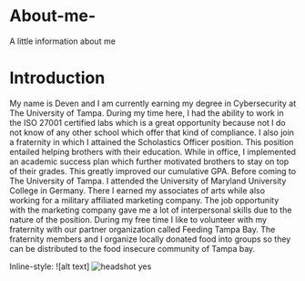 # About-me-
A little information about me 
# Introduction
My name is Deven and I am currently earning my degree in Cybersecurity at The University of Tampa. During my time here, I had the ability to work in the ISO 27001 certified labs which is a great opportunity because not I do not know of any other school which offer that kind of compliance. I also join a fraternity in which I attained the Scholastics Officer position. This position entailed helping brothers with their education. While in office, I implemented an academic success plan which further motivated brothers to stay on top of their grades. This greatly improved our cumulative GPA. Before coming to The University of Tampa. I attended the University of Maryland University College in Germany. There I earned my associates of arts while also working for a military affiliated marketing company. The job opportunity with the marketing company gave me a lot of interpersonal skills due to the nature of the position. During my free time I like to volunteer with my fraternity with our partner organization called Feeding Tampa Bay. The fraternity members and I organize locally donated food into groups so they can be distributed to the food insecure community of Tampa bay.  

Inline-style: 
![alt text] ![headshot yes](https://user-images.githubusercontent.com/40122159/73896052-a3721380-484f-11ea-87af-d2a544f9f7b1.jpeg)
